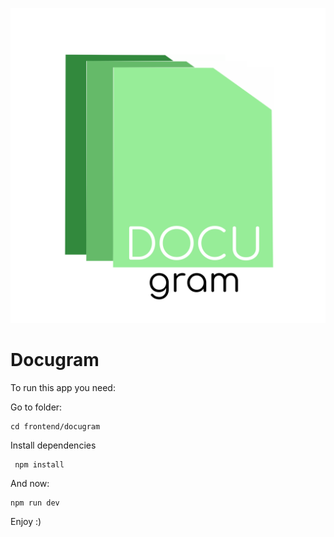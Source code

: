 ![Docugram](./branding/logo.svg)

# Docugram

To run this app you need:

Go to folder:
```
cd frontend/docugram
```
Install dependencies
```
 npm install
```
And now:
```
npm run dev
```
Enjoy :)

